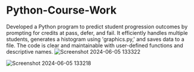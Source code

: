 # Python-Course-Work
Developed a Python program to predict student progression outcomes by prompting for credits at pass, defer, and fail. It efficiently handles multiple students, generates a histogram using 'graphics.py,' and saves data to a file. The code is clear and maintainable with user-defined functions and descriptive names.
![Screenshot 2024-06-05 133322](https://github.com/user-attachments/assets/acd09a74-a006-427d-afa4-4062009aac47)

![Screenshot 2024-06-05 133218](https://github.com/user-attachments/assets/03114cb1-03ec-4eb3-a8b9-754e389fa2ed)
